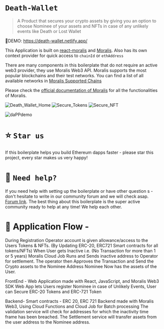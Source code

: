# `Death-Wallet`

> A Product that secures your crypto assets by giving you an option to choose Nominee of your assets and NFTs in case of any unlikely events like Death or Lost Wallet

🚀DEMO: https://death-wallet.netlify.app/

This Application is built on [react-moralis](https://github.com/MoralisWeb3/react-moralis) and [Moralis](https://moralis.io?utm_source=github&utm_medium=readme&utm_campaign=ethereum-boilerplate). Also has its own context provider for quick access to `chainId` or `ethAddress`

There are many components in this boilerplate that do not require an active web3 provider, they use Moralis Web3 API. Moralis supports the most popular blockchains and their test networks. You can find a list of all available networks in [Moralis Supported Chains](https://docs.moralis.io/moralis-server/web3-sdk/intro#supported-chains)

Please check the [official documentation of Moralis](https://docs.moralis.io/#user) for all the functionalities of Moralis.

![Death_Wallet_Home](https://user-images.githubusercontent.com/22457544/152706881-3cf47fe8-21c9-43a2-a239-a1e8cdc189c0.PNG)
![Secure_Tokens](https://user-images.githubusercontent.com/22457544/152706884-5a24c77a-eb1b-4b01-87ad-18f5ae9999ab.PNG)
![Secure_NFT](https://user-images.githubusercontent.com/22457544/152706886-d420a9e1-2876-4db6-860c-67bd43c1b90a.PNG)

![daPPdemo](https://user-images.githubusercontent.com/78314301/147088732-e8bbd451-9351-4338-879c-b1535f4df319.gif)

# ⭐️ `Star us`
If this boilerplate helps you build Ethereum dapps faster - please star this project, every star makes us very happy!

# 🤝 `Need help?`
If you need help with setting up the boilerplate or have other question
s - don't hesitate to write in our community forum and we will check asap. [Forum link](https://forum.moralis.io/t/ethereum-boilerplate-questions/3951/86). The best thing about this boilerplate is the super active community ready to help at any time! We help each other.



# 🚀 Application Flow - 
During Registration Operator account is given allowance/access to the Users Tokens & NFTs.
(By Updating ERC-20, ERC721 Smart contracts for all tokens/NFTs)
When User gets Inactive i.e. (No Transaction for more than 1 or 5 years)
Moralis Cloud Job Runs and Sends inactive address to Operator for settlement.
The operator then Approves the Transaction and Send the Crypto assets to the Nominee Address
Nominee Now has the assets of the User.

FrontEnd - 
Web Application made with React, JavaScript, and Moralis Web3 SDK
Web App lets Users register Nominee in case of Unlikely Events, User can Secure ERC-20 Tokens and ERC-721 Token

Backend- 
Smart contracts - ERC 20, ERC 721
Backend made with Moralis Web3, Using Cloud Functions and Cloud Job for Batch processing
The validation service will check for addresses for which the inactivity time frame has been breached.
The Settlement service will transfer assets from the user address to the Nominee address.




